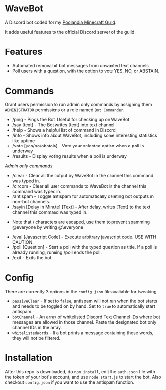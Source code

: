 # WaveBot
A Discord bot coded for my [Poolandia Minecraft Guild](https://hypixel.net/guilds/537dd406ed509575cbc7fcb5).

It adds useful features to the official Discord server of the guild.

# Features
- Automated removal of bot messages from unwanted text channels
- Poll users with a question, with the option to vote YES, NO, or ABSTAIN.

# Commands

Grant users permission to run admin only commands by assigning them ```ADMINISTRATOR``` permissions or a role named ```Bot Commander```.

- /ping - Pings the Bot. Useful for checking up on WaveBot
- /say [text] - The Bot writes [text] into text channel
- /help - Shows a helpful list of command in Discord
- /info - Shows info about WaveBot, including some interesting statistics like uptime
- /vote [yes/no/abstain] - Vote your selected option when a poll is underway
- /results - Display voting results when a poll is underway

*Admin only commands*

- /clear - Clear all the output by WaveBot in the channel this command was typed in.
- /clrcom - Clear all user commands to WaveBot in the channel this command was typed in.
- /antispam - Toggle antispam for automatically deleting bot outputs in non-bot channels.
- /sayin [Delay in Minute] [Text] - After delay, writes [Text] to the text channel this command was typed in.
 * Note that \ characters are escaped, use them to prevent spamming @everyone by writing @\everyone
- /eval [Javascript Code] - Execute arbitrary javascript code. USE WITH CAUTION.
- /poll [Question] - Start a poll with the typed question as title. If a poll is already running, running /poll ends the poll.
- /exit - Exits the bot.


# Config
There are currently 3 options in the ```config.json``` file avaliable for tweaking.

- ```passiveClear``` - If set to ``false``, antispam will not run when the bot starts and needs to be toggled on by hand.
Set to ``true`` to automatically start antispam.
- ``botChannel`` - An array of whitelisted Discord Text Channel IDs where bot messages are allowed in those channel. Paste the
designated bot only channel IDs in the array.
- ``whitelistedWords`` - If a bot prints a message containing these words, they will not be filtered.


# Installation

After this repo is downloaded, do ```npm install```, edit the ```auth.json``` file with the token of your bot's account,
and use ```node start.js``` to start the bot. Also checkout ```config.json``` if you want to use the antispam function.

